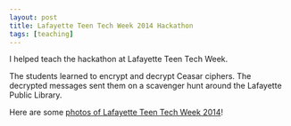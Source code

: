 ```yaml
---
layout: post
title: Lafayette Teen Tech Week 2014 Hackathon
tags: [teaching]
---
```


I helped teach the hackathon at Lafayette Teen Tech Week. 

The students learned to encrypt and decrypt Ceasar ciphers. The decrypted messages sent them on a scavenger hunt around the Lafayette Public Library.

Here are some [photos of Lafayette Teen Tech Week 2014](http://www.flickr.com/photos/marcrohloff/sets/72157642523591623/)!


